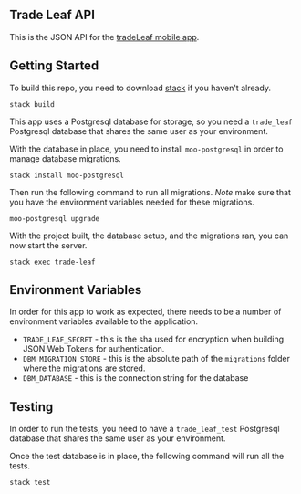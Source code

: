 ## Trade Leaf API


This is the JSON API for the [tradeLeaf mobile app](https://github.com/pwentz/tradeLeaf).


## Getting Started

To build this repo, you need to download [stack](https://docs.haskellstack.org/en/stable/README/) if you haven't already.

```
stack build
```

This app uses a Postgresql database for storage, so you need a `trade_leaf` Postgresql database that shares the same user
as your environment.

With the database in place, you need to install `moo-postgresql` in order to manage database migrations.

```
stack install moo-postgresql
```

Then run the following command to run all migrations.
*Note* make sure that you have the environment variables needed for these migrations.

```
moo-postgresql upgrade
```

With the project built, the database setup, and the migrations ran, you can now start the server.

```
stack exec trade-leaf
```


## Environment Variables

In order for this app to work as expected, there needs to be a number of environment variables available to the application.

  - `TRADE_LEAF_SECRET` - this is the sha used for encryption when building JSON Web Tokens for authentication.
  - `DBM_MIGRATION_STORE` - this is the absolute path of the `migrations` folder where the migrations are stored.
  - `DBM_DATABASE` - this is the connection string for the database


## Testing

In order to run the tests, you need to have a `trade_leaf_test` Postgresql database that shares the same user as your environment.

Once the test database is in place, the following command will run all the tests.

```
stack test
```
